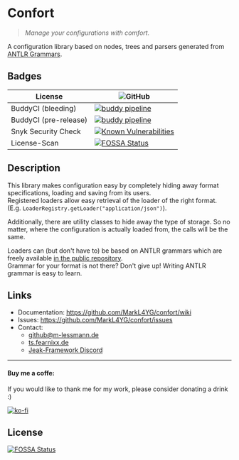 # Confort

> _Manage your configurations with comfort._

A configuration library based on nodes, trees and parsers generated from [ANTLR Grammars](https://www.antlr.org/).  

## Badges
| License             | ![GitHub](https://img.shields.io/github/license/markl4yg/confort.svg) |  
|---------------------|-------------------------------------------------------------------------------------------------------------------------------------------|  
| BuddyCI (bleeding) | [![buddy pipeline](https://app.buddy.works/m-lessmann/confort/pipelines/pipeline/194465/badge.svg?token=22548d502f11240ea437ccc14a4348c352915b0cf82518920be9d2c98bdcb9dd "buddy pipeline")](https://app.buddy.works/m-lessmann/confort/pipelines/pipeline/194465) |  
| BuddyCI (pre-release)  | [![buddy pipeline](https://app.buddy.works/m-lessmann/confort/pipelines/pipeline/194480/badge.svg?token=22548d502f11240ea437ccc14a4348c352915b0cf82518920be9d2c98bdcb9dd "buddy pipeline")](https://app.buddy.works/m-lessmann/confort/pipelines/pipeline/194480) |  
| Snyk Security Check | [![Known Vulnerabilities](https://snyk.io/test/github/markl4yg/confort/badge.svg)](https://snyk.io/test/github/markl4yg/confort) |  
| License-Scan        | [![FOSSA Status](https://app.fossa.io/api/projects/git%2Bgithub.com%2FMarkL4YG%2Fconfort.svg?type=shield)](https://app.fossa.io/projects/git%2Bgithub.com%2FMarkL4YG%2Fconfort?ref=badge_shield)|  


## Description
This library makes configuration easy by completely hiding away format specifications, loading and saving from its users.  
Registered loaders allow easy retrieval of the loader of the right format.
(E.g. ``LoaderRegistry.getLoader("application/json")``).  
  
Additionally, there are utility classes to hide away the type of storage. So no matter, where the configuration is actually loaded from, the calls will be the same.
  
Loaders can (but don't have to) be based on ANTLR grammars which are freely available [in the public repository](https://github.com/antlr/grammars-v4).  
Grammar for your format is not there? Don't give up! Writing ANTLR grammar is easy to learn.  

## Links

* Documentation: https://github.com/MarkL4YG/confort/wiki
* Issues: https://github.com/MarkL4YG/confort/issues
* Contact:  
  * [github@m-lessmann.de](mailto:github@m-lessmann.de)  
  * [ts.fearnixx.de](ts3server://ts.fearnixx.de)  
  * [Jeak-Framework Discord](https://discord.gg/DPYR5aB)
  
---
  
#### Buy me a coffe:
If you would like to thank me for my work, please consider donating a drink :)  

[![ko-fi](https://www.ko-fi.com/img/donate_sm.png)](https://ko-fi.com/F1F0OL0V)


## License
[![FOSSA Status](https://app.fossa.io/api/projects/git%2Bgithub.com%2FMarkL4YG%2Fconfort.svg?type=large)](https://app.fossa.io/projects/git%2Bgithub.com%2FMarkL4YG%2Fconfort?ref=badge_large)
